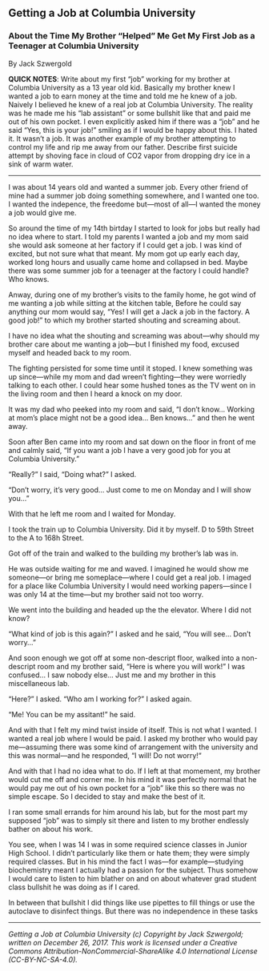## Getting a Job at Columbia University
### About the Time My Brother “Helped” Me Get My First Job as a Teenager at Columbia University

By Jack Szwergold

**QUICK NOTES**: Write about my first “job” working for my brother at Columbia University as a 13 year old kid. Basically my brother knew I wanted a job to earn money at the time and told me he knew of a job. Naively I believed he knew of a real job at Columbia University. The reality was he made me his “lab assistant” or some bullshit like that and paid me out of his own pocket. I even explicitly asked him if there was a “job” and he said “Yes, this is your job!” smiling as if I would be happy about this. I hated it. It wasn’t a job. It was another example of my brother attempting to control my life and rip me away from our father. Describe first suicide attempt by shoving face in cloud of CO2 vapor from dropping dry ice in a sink of warm water.

***

I was about 14 years old and wanted a summer job. Every other friend of mine had a summer job doing something somewhere, and I wanted one too. I wanted the indepence, the freedome but—most of all—I wanted the money a job would give me.

So around the time of my 14th birtday I started to look for jobs but really had no idea where to start. I told my parents I wanted a job and my mom said she would ask someone at her factory if I could get a job. I was kind of excited, but not sure what that meant. My mom got up early each day, worked long hours and usually came home and collapsed in bed. Maybe there was some summer job for a teenager at the factory I could handle? Who knows.

Anway, during one of my brother’s visits to the family home, he got wind of me wanting a job while sitting at the kitchen table, Before he could say anything our mom would say, “Yes! I will get a Jack a job in the factory. A good job!” to which my brother started shouting and screaming about.

I have no idea what the shouting and screaming was about—why should my brother care about me wanting a job—but I finished my food, excused myself and headed back to my room.

The fighting persisted for some time until it stoped. I knew something was up since—while my mom and dad wreen’t fighting—they were worriedly talking to each other. I could hear some hushed tones as the TV went on in the living room and then I heard a knock on my door.

It was my dad who peeked into my room and said, “I don’t know… Working at mom’s place might not be a good idea… Ben knows…” and then he went away.

Soon after Ben came into my room and sat down on the floor in front of me and calmly said, “If you want a job I have a very good job for you at Columbia University.”

“Really?” I said, “Doing what?” I asked.

“Don’t worry, it’s very good… Just come to me on Monday and I will show you…”

With that he left me room and I waited for Monday.

I took the train up to Columbia University. Did it by myself. D to 59th Street to the A to 168h Street.

Got off of the train and walked to the building my brother’s lab was in.

He was outside waiting for me and waved. I imagined he would show me someone—or bring me someplace—where I could get a real job. I imaged for a place like Columbia University I would need working papers—since I was only 14 at the time—but my brother said not too worry.

We went into the building and headed up the the elevator. Where I did not know?

“What kind of job is this again?” I asked and he said, “You will see… Don’t worry…”

And soon enough we got off at some non-descript floor, walked into a non-descript room and my brother said, “Here is where you will work!” I was confused… I saw nobody else… Just me and my brother in this miscellaneous lab.

“Here?” I asked. “Who am I working for?” I asked again.

“Me! You can be my assitant!” he said.

And with that I felt my mind twist inside of itself. This is not what I wanted. I wanted a real job where I would be paid. I asked my brother who would pay me—assuming there was some kind of arrangement with the university and this was normal—and he responded, “I will! Do not worry!“

And with that I had no idea what to do. If I left at that momement, my brother would cut me off and corner me. In his mind it was perfectly normal that he would pay me out of his own pocket for a “job” like this so there was no simple escape. So I decided to stay and make the best of it.

I ran some small errands for him around his lab, but for the most part my supposed “job” was to simply sit there and listen to my brother endlessly bather on about his work.

You see, when I was 14 I was in some required science classes in Junior High School. I didn’t particularly like them or hate them; they were simply required classes. But in his mind the fact I was—for example—studying biochemistry meant I actually had a passion for the subject. Thus somehow I would care to listen to him blather on and on about whatever grad student class bullshit he was doing as if I cared.

In between that bullshit I did things like use pipettes to fill things or use the autoclave to disinfect things. But there was no independence in these tasks

***

*Getting a Job at Columbia University (c) Copyright by Jack Szwergold; written on December 26, 2017. This work is licensed under a Creative Commons Attribution-NonCommercial-ShareAlike 4.0 International License (CC-BY-NC-SA-4.0).*
